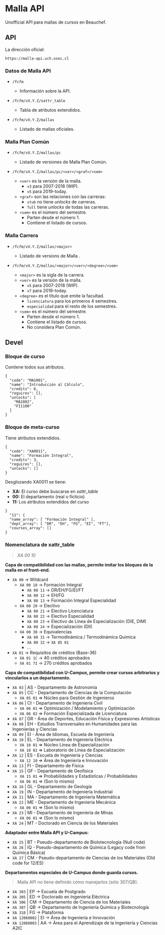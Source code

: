 # Malla API

Unofficial API para mallas de cursos en Beauchef.

## API

La dirección oficial:
```
https://malla-api.uch.osec.cl
```

### Datos de Malla API

* `/fcfm`
  * Información sobre la API.

* `/fcfm/vX.Y.Z/xattr_table`
   * Tabla de atributos extendidos.

* `/fcfm/vX.Y.Z/mallas`
  * Listado de mallas oficiales.

### Malla Plan Común

* `/fcfm/vX.Y.Z/mallas/pc`
  * Listado de versiones de Malla Plan Común.

* `/fcfm/vX.Y.Z/mallas/pc/<ver>/<graf>/<sem>`
  * `<ver>` es la versión de la malla.
    * `v3` para 2007-2018 (WIP).
    * `v5` para 2019-today.
  * `<graf>` son las relaciones con las carreras:
    * `stub` no tiene *unlocks* de carreras.
    * `full` tiene *unlocks* de todas las carreras.
  * `<sem>` es el número del semestre.
    * Parten desde el número 1.
    * Contiene el listado de cursos.

### Malla Carrera

* `/fcfm/vX.Y.Z/mallas/<major>`
  * Listado de versions de Malla *<major>*.

* `/fcfm/vX.Y.Z/mallas/<major>/<ver>/<degree>/<sem>`
  * `<major>` es la sigla de la carrera.
  * `<ver>` es la versión de la malla.
    * `v5` para 2007-2018 (WIP).
    * `v7` para 2019-today.
  * `<degree>` es el título que emite la facultad.
    * `licenciatura` para los primeros 4 semestres.
    * `especialidad` para el resto de los semestres.
  * `<sem>` es el número del semestre.
    * Parten desde el número 1.
    * Contiene el listado de cursos.
    * No considera Plan Común.

## Devel

### Bloque de curso

Contiene todos sus atributos.

```
{
  "code": "MA1001",
  "name": "Introducción al Cálculo",
  "credits": 6,
  "requires": [],
  "unlocks": [
    "MA1002",
    "FI1100"
  ]
}
```

### Bloque de meta-curso

Tiene atributos extendidos.

```
{
  "code": "XA0011",
  "name": "Formación Integral",
  "credits": 3,
  "requires": [],
  "unlocks": []
}
```

Desglozando XA0011 se tiene:

* **XA:** El curso debe buscarse en *xattr_table*
* **00:** El departamento (real o ficticio)
* **11:** Los atributos extendidos del curso

```
}
  "11": {
  "name_array": [ "Formación Integral" ],
  "dept_array": [ "DR", "EH", "FG", "EI", "FT"],
  "courses_array": []
}
```

### Nomenclatura de xattr_table

> *XA 00 10*

**Capa de compatibilidad con las mallas, permite imitar los bloques de la malla en el front-end.**

* `XA 00` -> Wildcard
  * `XA 00 10` -> Formación Integral
    * `XA 00 11` -> DR/EH/FG/EI/FT
    * `XA 00 12` -> EH/FG
    * `XA 00 13` -> Formación Integral Especialidad
  * `XA 00 20` -> Electivo
    * `XA 00 21` -> Electivo Licenciatura
    * `XA 00 22` -> Electivo Especialidad
    * `XA 00 23` -> Electivo de Línea de Especialización (DIE, DIM)
    * `XA 00 24` -> Especialización (DII)
  * `XA 00 30` -> Equivalencias
    * `XA 00 31` -> Termodinámica / Termodinámica Química
    * `XA 00 32` -> `XA 05 01`
    * ...
* `XA 01` -> Requisitos de créditos (Base-36)
  * `XA 01 1C` ->  40 créditos aprobados
  * `XA 01 7I` -> 270 créditos aprobados

**Capa de compatibilidad con U-Campus, permite crear cursos arbitrarios y vincularlos a un departamento.**

* `XA 03` | AS - Departamento de Astronomía 
* `XA 05` | CC - Departamento de Ciencias de la Computación
  * `XA 05 01` => Núcleo para Gestión de Ingenieros
* `XA 06` | CI - Departamento de Ingeniería Civil
  * `XA 06 01` => Optimización / Modelamiento y Optimización
  * `XA 06 02` => Formación Especializada de Licenciatura
* `XA 07` | DR - Área de Deportes, Educación Física y Expresiones Artísticas
* `XA 08` | EH - Estudios Transversales en Humanidades para las Ingenierías y Ciencias
* `XA 09` | EI - Área de Idiomas, Escuela de Ingeniería
* `XA 10` | EL - Departamento de Ingeniería Eléctrica
  * `XA 10 01` => Núcleo Línea de Especialización
  * `XA 10 02` => Laboratorio de Línea de Especialización
* `XA 12` | ES - Escuela de Ingeniería y Ciencias
  * `XA 12 10` => Área de Ingeniería e Innovación
* `XA 13` | FI - Departamento de Física
* `XA 15` | GF - Departamento de Geofísica
  * `XA 15 01` => Probabilidades y Estadísticas / Probabilidades
  * `XA 06 01` => (Son lo mismo)
* `XA 16` | GL - Departamento de Geología
* `XA 19` | IN - Departamento de Ingeniería Industrial
* `XA 21` | MA - Departamento de Ingeniería Matemática
* `XA 22` | ME - Departamento de Ingeniería Mecánica
  * `XA 06 01` => (Son lo mismo)
* `XA 23` | MI - Departamento de Ingeniería de Minas
  * `XA 06 01` => (Son lo mismo)
* `XA 24` | MT - Doctorado en Ciencia de los Materiales

**Adaptador entre Malla API y U-Campus:**

* `XA 25` | BT - Pseudo-departamento de Biolotecnología (Null code)
* `XA 26` | IQ - Pseudo-departamento de Química (Legacy code from Química Básica)
* `XA 27` | CM - Pseudo-departamento de Ciencias de los Materiales (Old code for 12/ES)

**Departamentos especiales de U-Campus donde guarda cursos.**

> Malla API no tiene definido cómo manejarlos (sólo 307/QB).

* `XA 303` | EP -> Escuela de Postgrado 
* `XA 305` | ED -> Doctorado en Ingeniería Eléctrica
* `XA 306` | CM -> Departamento de Ciencia de los Materiales
* `XA 307` | QB -> Departamento de Ingeniería Química y Biotecnología
* `XA 310` | FG -> Plataforma
* `XA 12060002` | EI -> Área de Ingeniería e Innovación 
* `XA 12060003` | AA -> Área para el Aprendizaje de la Ingeniería y Ciencias A2IC
